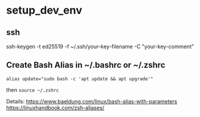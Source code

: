 # setup_dev_env
## ssh
ssh-keygen -t ed25519 -f ~/.ssh/your-key-filename -C "your-key-comment"

## Create Bash Alias in ~/.bashrc or ~/.zshrc
```
alias update="sudo bash -c 'apt update && apt upgrade'"
```
then ```source ~/.zshrc```

Details: https://www.baeldung.com/linux/bash-alias-with-parameters
https://linuxhandbook.com/zsh-aliases/
